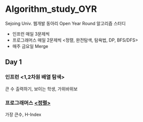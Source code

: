# Algorithm_study_OYR
Sejoing Univ. 웹개발 동아리 Open Year Round 알고리즘 스터디

* 인프런 매일 3문제씩
* 프로그래머스 매일 2문제씩 <정렬, 완전탐색, 탐욕법, DP, BFS/DFS>
* 매주 금요일 Merge

## Day 1
### 인프런 <1,2차원 배열 탐색>
큰 수 출력하기, 보이는 학생, 가위바위보

### 프로그래머스 [<정렬>](https://programmers.co.kr/learn/courses/30/parts/12198)
가장 큰수, H-Index

